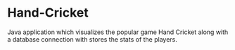 # Hand-Cricket
Java application which visualizes the popular game Hand Cricket along with a database connection with stores the stats of the players.
